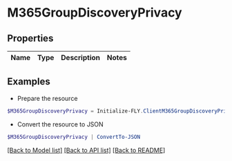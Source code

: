 # M365GroupDiscoveryPrivacy
## Properties

Name | Type | Description | Notes
------------ | ------------- | ------------- | -------------

## Examples

- Prepare the resource
```powershell
$M365GroupDiscoveryPrivacy = Initialize-FLY.ClientM365GroupDiscoveryPrivacy 
```

- Convert the resource to JSON
```powershell
$M365GroupDiscoveryPrivacy | ConvertTo-JSON
```

[[Back to Model list]](../README.md#documentation-for-models) [[Back to API list]](../README.md#documentation-for-api-endpoints) [[Back to README]](../README.md)

